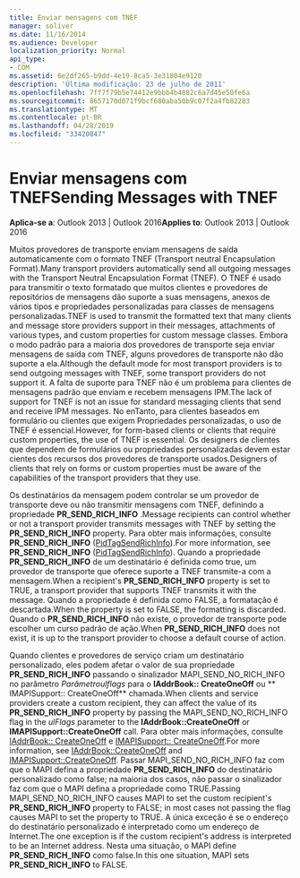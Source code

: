 ```yaml
---
title: Enviar mensagens com TNEF
manager: soliver
ms.date: 11/16/2014
ms.audience: Developer
localization_priority: Normal
api_type:
- COM
ms.assetid: 6e2df265-b9dd-4e19-8ca5-3e31804e9120
description: 'Última modificação: 23 de julho de 2011'
ms.openlocfilehash: 7ff7f79b5e74412e9bbb4b4882c6a7d45e50fe6a
ms.sourcegitcommit: 8657170d071f9bcf680aba50b9c07f2a4fb82283
ms.translationtype: MT
ms.contentlocale: pt-BR
ms.lasthandoff: 04/28/2019
ms.locfileid: "33420847"
---
```

# <a name="sending-messages-with-tnef"></a><span data-ttu-id="d9f0c-103">Enviar mensagens com TNEF</span><span class="sxs-lookup"><span data-stu-id="d9f0c-103">Sending Messages with TNEF</span></span>

  
  
<span data-ttu-id="d9f0c-104">**Aplica-se a**: Outlook 2013 | Outlook 2016</span><span class="sxs-lookup"><span data-stu-id="d9f0c-104">**Applies to**: Outlook 2013 | Outlook 2016</span></span> 
  
<span data-ttu-id="d9f0c-105">Muitos provedores de transporte enviam mensagens de saída automaticamente com o formato TNEF (Transport neutral Encapsulation Format).</span><span class="sxs-lookup"><span data-stu-id="d9f0c-105">Many transport providers automatically send all outgoing messages with the Transport Neutral Encapsulation Format (TNEF).</span></span> <span data-ttu-id="d9f0c-106">O TNEF é usado para transmitir o texto formatado que muitos clientes e provedores de repositórios de mensagens dão suporte a suas mensagens, anexos de vários tipos e propriedades personalizadas para classes de mensagens personalizadas.</span><span class="sxs-lookup"><span data-stu-id="d9f0c-106">TNEF is used to transmit the formatted text that many clients and message store providers support in their messages, attachments of various types, and custom properties for custom message classes.</span></span> <span data-ttu-id="d9f0c-107">Embora o modo padrão para a maioria dos provedores de transporte seja enviar mensagens de saída com TNEF, alguns provedores de transporte não dão suporte a ela.</span><span class="sxs-lookup"><span data-stu-id="d9f0c-107">Although the default mode for most transport providers is to send outgoing messages with TNEF, some transport providers do not support it.</span></span> <span data-ttu-id="d9f0c-108">A falta de suporte para TNEF não é um problema para clientes de mensagens padrão que enviam e recebem mensagens IPM.</span><span class="sxs-lookup"><span data-stu-id="d9f0c-108">The lack of support for TNEF is not an issue for standard messaging clients that send and receive IPM messages.</span></span> <span data-ttu-id="d9f0c-109">No enTanto, para clientes baseados em formulário ou clientes que exigem Propriedades personalizadas, o uso de TNEF é essencial.</span><span class="sxs-lookup"><span data-stu-id="d9f0c-109">However, for form-based clients or clients that require custom properties, the use of TNEF is essential.</span></span> <span data-ttu-id="d9f0c-110">Os designers de clientes que dependem de formulários ou propriedades personalizadas devem estar cientes dos recursos dos provedores de transporte usados.</span><span class="sxs-lookup"><span data-stu-id="d9f0c-110">Designers of clients that rely on forms or custom properties must be aware of the capabilities of the transport providers that they use.</span></span>
  
<span data-ttu-id="d9f0c-111">Os destinatários da mensagem podem controlar se um provedor de transporte deve ou não transmitir mensagens com TNEF, definindo a propriedade **PR_SEND_RICH_INFO** .</span><span class="sxs-lookup"><span data-stu-id="d9f0c-111">Message recipients can control whether or not a transport provider transmits messages with TNEF by setting the **PR_SEND_RICH_INFO** property.</span></span> <span data-ttu-id="d9f0c-112">Para obter mais informações, consulte **PR_SEND_RICH_INFO** ([PidTagSendRichInfo](pidtagsendrichinfo-canonical-property.md)).</span><span class="sxs-lookup"><span data-stu-id="d9f0c-112">For more information, see **PR_SEND_RICH_INFO** ([PidTagSendRichInfo](pidtagsendrichinfo-canonical-property.md)).</span></span> <span data-ttu-id="d9f0c-113">Quando a propriedade **PR_SEND_RICH_INFO** de um destinatário é definida como true, um provedor de transporte que oferece suporte a TNEF transmite-a com a mensagem.</span><span class="sxs-lookup"><span data-stu-id="d9f0c-113">When a recipient's **PR_SEND_RICH_INFO** property is set to TRUE, a transport provider that supports TNEF transmits it with the message.</span></span> <span data-ttu-id="d9f0c-114">Quando a propriedade é definida como FALSE, a formatação é descartada.</span><span class="sxs-lookup"><span data-stu-id="d9f0c-114">When the property is set to FALSE, the formatting is discarded.</span></span> <span data-ttu-id="d9f0c-115">Quando o **PR_SEND_RICH_INFO** não existe, o provedor de transporte pode escolher um curso padrão de ação.</span><span class="sxs-lookup"><span data-stu-id="d9f0c-115">When **PR_SEND_RICH_INFO** does not exist, it is up to the transport provider to choose a default course of action.</span></span> 
  
<span data-ttu-id="d9f0c-116">Quando clientes e provedores de serviço criam um destinatário personalizado, eles podem afetar o valor de sua propriedade **PR_SEND_RICH_INFO** passando o sinalizador MAPI_SEND_NO_RICH_INFO no parâmetro _Parâmetroulflags_ para o **IAddrBook:: CreateOneOff** ou \*\* IMAPISupport:: CreateOneOff\*\* chamada.</span><span class="sxs-lookup"><span data-stu-id="d9f0c-116">When clients and service providers create a custom recipient, they can affect the value of its **PR_SEND_RICH_INFO** property by passing the MAPI_SEND_NO_RICH_INFO flag in the  _ulFlags_ parameter to the **IAddrBook::CreateOneOff** or **IMAPISupport::CreateOneOff** call.</span></span> <span data-ttu-id="d9f0c-117">Para obter mais informações, consulte [IAddrBook:: CreateOneOff](iaddrbook-createoneoff.md) e [IMAPISupport:: CreateOneOff](imapisupport-createoneoff.md).</span><span class="sxs-lookup"><span data-stu-id="d9f0c-117">For more information, see [IAddrBook::CreateOneOff](iaddrbook-createoneoff.md) and [IMAPISupport::CreateOneOff](imapisupport-createoneoff.md).</span></span> <span data-ttu-id="d9f0c-118">Passar MAPI_SEND_NO_RICH_INFO faz com que o MAPI defina a propriedade **PR_SEND_RICH_INFO** do destinatário personalizado como false; na maioria dos casos, não passar o sinalizador faz com que o MAPI defina a propriedade como TRUE.</span><span class="sxs-lookup"><span data-stu-id="d9f0c-118">Passing MAPI_SEND_NO_RICH_INFO causes MAPI to set the custom recipient's **PR_SEND_RICH_INFO** property to FALSE; in most cases not passing the flag causes MAPI to set the property to TRUE.</span></span> <span data-ttu-id="d9f0c-119">A única exceção é se o endereço do destinatário personalizado é interpretado como um endereço de Internet.</span><span class="sxs-lookup"><span data-stu-id="d9f0c-119">The one exception is if the custom recipient's address is interpreted to be an Internet address.</span></span> <span data-ttu-id="d9f0c-120">Nesta uma situação, o MAPI define **PR_SEND_RICH_INFO** como false.</span><span class="sxs-lookup"><span data-stu-id="d9f0c-120">In this one situation, MAPI sets **PR_SEND_RICH_INFO** to FALSE.</span></span> 
  

